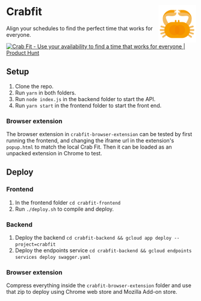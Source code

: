 # Crabfit <img width="100" align="right" src="crabfit-frontend/src/res/logo.svg" alt="avatar">

Align your schedules to find the perfect time that works for everyone.

<a href="https://www.producthunt.com/posts/crab-fit?utm_source=badge-featured&utm_medium=badge&utm_souce=badge-crab-fit" target="_blank"><img src="https://api.producthunt.com/widgets/embed-image/v1/featured.svg?post_id=291656&theme=light" alt="Crab Fit - Use your availability to find a time that works for everyone | Product Hunt" style="width: 250px; height: 54px;" width="250" height="54" /></a>

## Setup

1. Clone the repo.
2. Run `yarn` in both folders.
3. Run `node index.js` in the backend folder to start the API.
4. Run `yarn start` in the frontend folder to start the front end.

### Browser extension
The browser extension in `crabfit-browser-extension` can be tested by first running the frontend, and changing the iframe url in the extension's `popup.html` to match the local Crab Fit. Then it can be loaded as an unpacked extension in Chrome to test.

## Deploy

### Frontend
1. In the frontend folder `cd crabfit-frontend`
2. Run `./deploy.sh` to compile and deploy.

### Backend
1. Deploy the backend `cd crabfit-backend && gcloud app deploy --project=crabfit`
2. Deploy the endpoints service `cd crabfit-backend && gcloud endpoints services deploy swagger.yaml`

### Browser extension
Compress everything inside the `crabfit-browser-extension` folder and use that zip to deploy using Chrome web store and Mozilla Add-on store.
